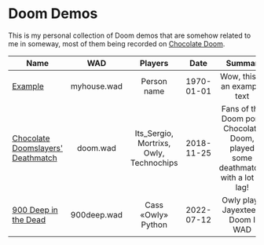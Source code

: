 # Doom Demos

This is my personal collection of Doom demos that are somehow related to me in someway, most of them being recorded on [Chocolate Doom](https://www.chocolate-doom.org).

| Name  | WAD | Players | Date | Summar |
| ------------- |:-------------:|:-------------:|:-------------:|:-------------:|
| [Example](/example)      | myhouse.wad     | Person name     | 1970-01-01     | Wow, this is an example text     |
| [Chocolate Doomslayers' Deathmatch](/doom_dm_2018_11_25)      | doom.wad     | Its_Sergio, Mortrixs, Owly, Technochips     | 2018-11-25     | Fans of the Doom port, Chocolate Doom, played some deathmatch, with a lot of lag!     |
| [900 Deep in the Dead](/900deep)      |  900deep.wad    | Cass «Owly» Python     | 2022-07-12     | Owly plays Jayextee's Doom I WAD     |